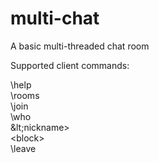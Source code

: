 # multi-chat
A basic multi-threaded chat room

Supported client commands: 

\help  
\rooms  
\join <nickname> <room>  
\who  
\&lt;nickname> <message>  
\<block> <nickname>  
\leave  

